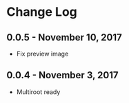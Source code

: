 # Change Log

## 0.0.5 - November 10, 2017
- Fix preview image

## 0.0.4 - November 3, 2017
- Multiroot ready
